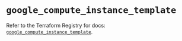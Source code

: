 # `google_compute_instance_template`

Refer to the Terraform Registry for docs: [`google_compute_instance_template`](https://registry.terraform.io/providers/hashicorp/google/6.18.0/docs/resources/compute_instance_template).
